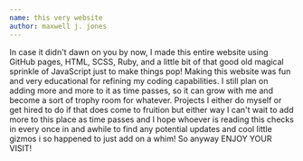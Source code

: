```yaml
---
name: this very website
author: maxwell j. jones
---
```


In case it didn't dawn on you by now, I made this entire website using GitHub pages, HTML, SCSS, Ruby, and a little bit of that good old magical sprinkle of JavaScript just to make things pop! 
Making this website was fun and very educational for refining my coding capabilities. I still plan on adding more and more to it as time passes, so it can grow with me and become a sort of trophy room for whatever.
Projects I either do myself or get hired to do if that does come to fruition but either way I can't wait to add more to this place as time passes and I hope whoever is reading this checks in every once in and awhile to find 
any potential updates and cool little gizmos i so happened to just add on a whim! So anyway ENJOY YOUR VISIT!
